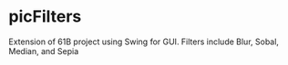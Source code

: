 picFilters
==========

Extension of 61B project using Swing for GUI. Filters include Blur, Sobal, Median, and Sepia
